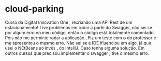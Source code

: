 # cloud-parking
Curso da Digital Innovation One , recriando uma API Rest de um estacionamento!
Tive problemas em rodar a parte do Swagger, não sei se por algum erro no meu código, então o código está totalmente comentado. Pois não me perminte rodar a aplicação.,
Fiz um teste com o do professor e me apresentou o mesmo erro. Não sei se e IDE ifluenciou em algo, já que usei o NEtBeans ao invés , do IntelliJ.
Caso tenha alguma solução.  Em outros cursos que precisou implementar o swagger , tive o mesmo erro.
